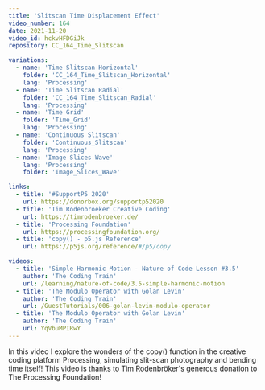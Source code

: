 ```yaml
---
title: 'Slitscan Time Displacement Effect'
video_number: 164
date: 2021-11-20
video_id: hckvHFDGiJk
repository: CC_164_Time_Slitscan

variations:
  - name: 'Time Slitscan Horizontal'
    folder: 'CC_164_Time_Slitscan_Horizontal'
    lang: 'Processing'
  - name: 'Time Slitscan Radial'
    folder: 'CC_164_Time_Slitscan_Radial'
    lang: 'Processing'
  - name: 'Time Grid'
    folder: 'Time_Grid'
    lang: 'Processing'
  - name: 'Continuous Slitscan'
    folder: 'Continuous_Slitscan'
    lang: 'Processing'
  - name: 'Image Slices Wave'
    lang: 'Processing'
    folder: 'Image_Slices_Wave'

links:
  - title: '#SupportP5 2020'
    url: https://donorbox.org/supportp52020
  - title: 'Tim Rodenbroeker Creative Coding'
    url: https://timrodenbroeker.de/
  - title: 'Processing Foundation'
    url: https://processingfoundation.org/
  - title: 'copy() - p5.js Reference'
    url: https://p5js.org/reference/#/p5/copy

videos:
  - title: 'Simple Harmonic Motion - Nature of Code Lesson #3.5'
    author: 'The Coding Train'
    url: /learning/nature-of-code/3.5-simple-harmonic-motion
  - title: 'The Modulo Operator with Golan Levin'
    author: 'The Coding Train'
    url: /GuestTutorials/006-golan-levin-modulo-operator
  - title: 'The Modulo Operator with Golan Levin'
    author: 'The Coding Train'
    url: YqVbuMPIRwY
---
```

In this video I explore the wonders of the copy() function in the creative coding platform Processing, simulating slit-scan photography and bending time itself! This video is thanks to Tim Rodenbröker's generous donation to The Processing Foundation!
